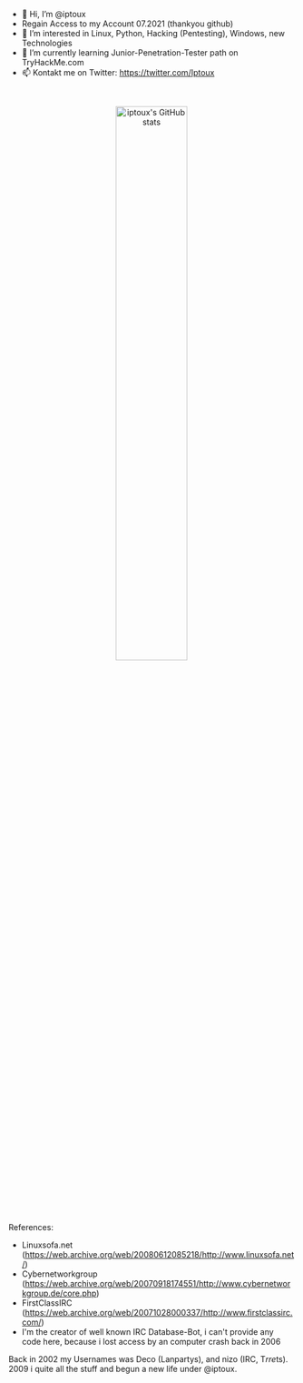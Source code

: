 - 👋 Hi, I’m @iptoux
- Regain Access to my Account 07.2021 (thankyou github)
- 👀 I’m interested in Linux, Python, Hacking (Pentesting), Windows, new Technologies
- 🌱 I’m currently learning Junior-Penetration-Tester path on TryHackMe.com
- 📫 Kontakt me on Twitter: https://twitter.com/Iptoux


<br />
<p align="center" width="100%">
    <img width="50%" src="https://github-readme-stats.vercel.app/api?username=iptoux&show_icons=true&theme=transparent" title="iptoux's GitHub stats">
</p>

References: 
- Linuxsofa.net (https://web.archive.org/web/20080612085218/http://www.linuxsofa.net/)
- Cybernetworkgroup (https://web.archive.org/web/20070918174551/http://www.cybernetworkgroup.de/core.php)
- FirstClassIRC (https://web.archive.org/web/20071028000337/http://www.firstclassirc.com/)
- I'm the creator of well known IRC Database-Bot, i can't provide any code here, because i lost access by an computer crash back in 2006

Back in 2002 my Usernames was Deco (Lanpartys), and nizo (IRC, T*rre*ts). 2009 i quite all the stuff and begun a new life under @iptoux.


<!---
iptoux/iptoux is a ✨ special ✨ repository because its `README.md` (this file) appears on your GitHub profile.
You can click the Preview link to take a look at your changes.
--->
